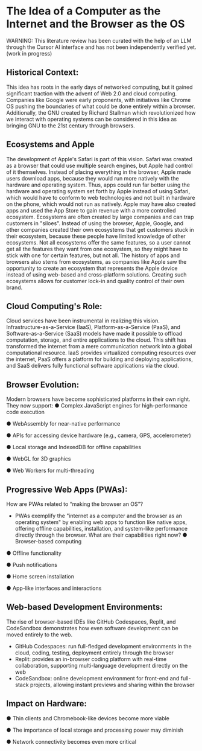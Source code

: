 # The Idea of a Computer as the Internet and the Browser as the OS

WARNING: This literature review has been curated with the help of an LLM through the Cursor AI interface and has not been independently verified yet.
(work in progress)

## **Historical Context:**
This idea has roots in the early days of networked computing, but it gained significant traction with the
advent of Web 2.0 and cloud computing. Companies like Google were early proponents, with initiatives
like Chrome OS pushing the boundaries of what could be done entirely within a browser. Additionally, the
GNU created by Richard Stallman which revolutionized how we interact with operating systems can be
considered in this idea as bringing GNU to the 21st century through browsers.

## Ecosystems and Apple
The development of Apple's Safari is part of this vision. Safari was created as a browser that could use multiple search engines, but Apple had control of it themselves. Instead of placing everything in the browser, Apple made users download apps, because they would run more natively with the hardware and operating system. Thus, apps could run far better using the hardware and operating system set forth by Apple instead of using Safari, which would have to conform to web technologies and not built in hardware on the phone, which would not run as natively. Apple may have also created apps and used the App Store to gain revenue with a more controlled ecosystem. Ecosystems are often created by large companies and can trap customers in "siloes". Instead of using the browser, Apple, Google, and other companies created their own ecosystems that get customers stuck in their ecosystem, because these people have limited knowledge of other ecosystems. Not all ecosystems offer the same features, so a user cannot get all the features they want from one ecosystem, so they might have to stick with one for certain features, but not all. The history of apps and browsers also stems from ecosystems, as companies like Apple saw the opportunity to create an ecosystem that represents the Apple device instead of using web-based and cross-platform solutions. Creating such ecosystems allows for customer lock-in and quality control of their own brand.

## **Cloud Computing's Role:**
Cloud services have been instrumental in realizing this vision. Infrastructure-as-a-Service (IaaS),
Platform-as-a-Service (PaaS), and Software-as-a-Service (SaaS) models have made it possible to offload
computation, storage, and entire applications to the cloud. This shift has transformed the internet from a
mere communication network into a global computational resource.
IaaS provides virtualized computing resources over the internet, PaaS offers a platform for building and
deploying applications, and SaaS delivers fully functional software applications via the cloud.

## **Browser Evolution:**
Modern browsers have become sophisticated platforms in their own right. They now support:
● Complex JavaScript engines for high-performance code execution

● WebAssembly for near-native performance

● APIs for accessing device hardware (e.g., camera, GPS, accelerometer)

● Local storage and IndexedDB for offline capabilities

● WebGL for 3D graphics

● Web Workers for multi-threading

## **Progressive Web Apps (PWAs):**
How are PWAs related to “making the browser an OS”?
- PWAs exemplify the "internet as a computer and the browser as an operating system" by
enabling web apps to function like native apps, offering offline capabilities, installation, and
system-like performance directly through the browser.
What are their capabilities right now?
● Browser-based computing

● Offline functionality

● Push notifications

● Home screen installation

● App-like interfaces and interactions

## **Web-based Development Environments:**
The rise of browser-based IDEs like GitHub Codespaces, Replit, and CodeSandbox demonstrates how
even software development can be moved entirely to the web.
- GitHub Codespaces: run full-fledged development environments in the cloud, coding, testing,
deployment entirely through the browser
- Replit: provides an in-browser coding platform with real-time collaboration, supporting
multi-language development directly on the web
- CodeSandbox: online development environment for front-end and full-stack projects, allowing
instant previews and sharing within the browser

## **Impact on Hardware:**
● Thin clients and Chromebook-like devices become more viable

● The importance of local storage and processing power may diminish

● Network connectivity becomes even more critical

